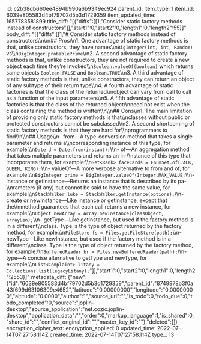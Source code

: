 id: c2b38db660ee4894b990a6b9349ec924
parent_id: 
item_type: 1
item_id: 6039e805583d4bf79702d5b3d1729359
item_updated_time: 1657783581899
title_diff: "[{\"diffs\":[[1,\"Consider static factory methods instead of constructors\"]],\"start1\":0,\"start2\":0,\"length1\":0,\"length2\":55}]"
body_diff: "[{\"diffs\":[[1,\"# Consider static factory methods instead of constructors\\\n\\\n## Pros\\\n1. One advantage of static factory methods is that, unlike constructors, they have names\\\n`BigInteger(int, int, Random)` vs\\\n`BigInteger.probablePrime`\\\n2. A second advantage of static factory methods is that, unlike constructors, they are not required to create a new object each time they’re invoked\\\n`Boolean.valueOf(boolean)` which returns same objects `Boolean.FALSE` and `Boolean.TRUE`\\\n3. A third advantage of static factory methods is that, unlike constructors, they can return an object of any subtype of their return type\\\n4. A fourth advantage of static factories is that the class of the returned\\\nobject can vary from call to call as a function of the input parameters\\\n5. A fifth advantage of static factories is that the class of the returned object\\\nneed not exist when the class containing the method is written\\\n\\\n## Cons\\\n1. The main limitation of providing only static factory methods is that\\\nclasses without public or protected constructors cannot be subclassed\\\n2. A second shortcoming of static factory methods is that they are hard for\\\nprogrammers to find\\\n\\\n## Usage\\\n- from—A type-conversion method that takes a single parameter and returns a\\\ncorresponding instance of this type, for example:\\\n`Date d = Date.from(instant);`\\\n- of—An aggregation method that takes multiple parameters and returns an in-\\\nstance of this type that incorporates them, for example:\\\n`Set<Rank> faceCards = EnumSet.of(JACK, QUEEN, KING);`\\\n- valueOf—A more verbose alternative to from and of, for example:\\\n`BigInteger prime = BigInteger.valueOf(Integer.MAX_VALUE;`\\\n- instance or getInstance—Returns an instance that is described by its pa-\\\nrameters (if any) but cannot be said to have the same value, for example:\\\n`StackWalker luke = StackWalker.getInstance(options);`\\\n- create or newInstance—Like instance or getInstance, except that the\\\nmethod guarantees that each call returns a new instance, for example:\\\n`Object newArray = Array.newInstance(classObject, arrayLen);`\\\n- getType—Like getInstance, but used if the factory method is in a different\\\nclass. Type is the type of object returned by the factory method, for example:\\\n`FileStore fs = Files.getFileStore(path);`\\\n- newType—Like newInstance, but used if the factory method is in a different\\\nclass. Type is the type of object returned by the factory method, for example:\\\n`BufferedReader br = Files.newBufferedReader(path);`\\\n- type—A concise alternative to getType and newType, for example:\\\n`List<Complaint> litany = Collections.list(legacyLitany);`\"]],\"start1\":0,\"start2\":0,\"length1\":0,\"length2\":2553}]"
metadata_diff: {"new":{"id":"6039e805583d4bf79702d5b3d1729359","parent_id":"8749978b3f0a43f699d63106309e4652","latitude":"0.00000000","longitude":"0.00000000","altitude":"0.0000","author":"","source_url":"","is_todo":0,"todo_due":0,"todo_completed":0,"source":"joplin-desktop","source_application":"net.cozic.joplin-desktop","application_data":"","order":0,"markup_language":1,"is_shared":0,"share_id":"","conflict_original_id":"","master_key_id":""},"deleted":[]}
encryption_cipher_text: 
encryption_applied: 0
updated_time: 2022-07-14T07:27:58.114Z
created_time: 2022-07-14T07:27:58.114Z
type_: 13